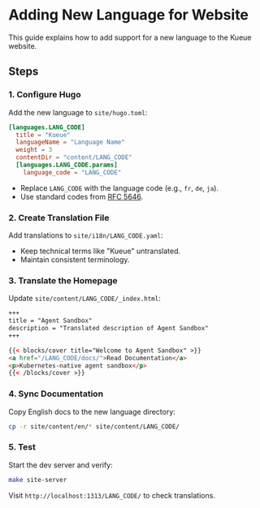 # Adding New Language for Website

This guide explains how to add support for a new language to the Kueue website.

## Steps

### 1. Configure Hugo

Add the new language to `site/hugo.toml`:

```toml
[languages.LANG_CODE]
  title = "Kueue"
  languageName = "Language Name"
  weight = 3
  contentDir = "content/LANG_CODE"
  [languages.LANG_CODE.params]
    language_code = "LANG_CODE"
```

- Replace `LANG_CODE` with the language code (e.g., `fr`, `de`, `ja`).
- Use standard codes from [RFC 5646](https://tools.ietf.org/html/rfc5646).

### 2. Create Translation File

Add translations to `site/i18n/LANG_CODE.yaml`:

- Keep technical terms like "Kueue" untranslated.
- Maintain consistent terminology.

### 3. Translate the Homepage

Update `site/content/LANG_CODE/_index.html`:

```html
+++
title = "Agent Sandbox"
description = "Translated description of Agent Sandbox"
+++

{{< blocks/cover title="Welcome to Agent Sandbox" >}}
<a href="/LANG_CODE/docs/">Read Documentation</a>
<p>Kubernetes-native agent sandbox</p>
{{< /blocks/cover >}}
```

### 4. Sync Documentation

Copy English docs to the new language directory:

```bash
cp -r site/content/en/* site/content/LANG_CODE/
```

### 5. Test

Start the dev server and verify:

```bash
make site-server
```

Visit `http://localhost:1313/LANG_CODE/` to check translations.
